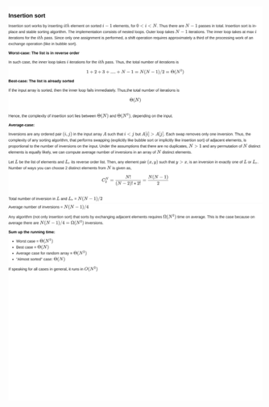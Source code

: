 ![alt tag](https://github.com/cssubedi/Algorithms/blob/master/sorting/analysis/figures/insertion_sort-00.png)
![alt tag](https://github.com/cssubedi/Algorithms/blob/master/sorting/analysis/figures/insertion_sort-01.png)
